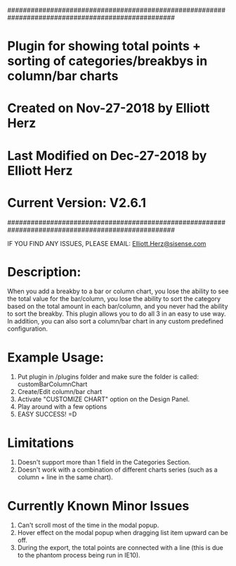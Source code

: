 ###################################################################################################
#  	Plugin for showing total points + sorting of categories/breakbys in column/bar charts
#	Created on Nov-27-2018 by Elliott Herz
#	Last Modified on Dec-27-2018 by Elliott Herz
#	Current Version: V2.6.1
###################################################################################################


IF YOU FIND ANY ISSUES, PLEASE EMAIL: Elliott.Herz@sisense.com


# Description: 
When you add a breakby to a bar or column chart, you lose the ability to see the total value for
the bar/column, you lose the ability to sort the category based on the total amount in each 
bar/column, and you never had the ability to sort the breakby. This plugin allows you to do all 3
in an easy to use way. In addition, you can also sort a column/bar chart in any custom predefined 
configuration.


# Example Usage:
1) Put plugin in /plugins folder and make sure the folder is called: customBarColumnChart
2) Create/Edit column/bar chart
3) Activate "CUSTOMIZE CHART" option on the Design Panel.
4) Play around with a few options
5) EASY SUCCESS! =D


# Limitations
1) Doesn't support more than 1 field in the Categories Section.
2) Doesn't work with a combination of different charts series 
    (such as a column + line in the same chart).


# Currently Known Minor Issues
1) Can't scroll most of the time in the modal popup.
2) Hover effect on the modal popup when dragging list item upward can be off.
3) During the export, the total points are connected with a line 
    (this is due to the phantom process being run in IE10).   